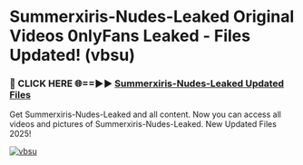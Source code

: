 # Summerxiris-Nudes-Leaked Original Videos 0nlyFans Leaked - Files Updated! (vbsu)

<h3>🔴 CLICK HERE 🌐==►► <a href="https://tinyurl.com/yc6ubb5a" rel="nofollow">Summerxiris-Nudes-Leaked Updated Files</a></h3>

Get Summerxiris-Nudes-Leaked and all content. Now you can access all videos and pictures of Summerxiris-Nudes-Leaked. New Updated Files 2025!

[![vbsu](https://i.imgur.com/7eu0CRL.gif)](https://tinyurl.com/yc6ubb5a)
